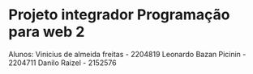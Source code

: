 # Projeto integrador Programação para web 2

Alunos:
Vinicius de almeida freitas - 2204819
Leonardo Bazan Picinin - 2204711
Danilo Raizel - 2152576